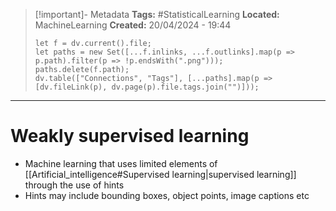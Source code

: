 > [!important]- Metadata
> **Tags:** #StatisticalLearning 
> **Located:** MachineLearning
> **Created:** 20/04/2024 - 19:44
> ```dataviewjs
> let f = dv.current().file;
> let paths = new Set([...f.inlinks, ...f.outlinks].map(p => p.path).filter(p => !p.endsWith(".png")));
> paths.delete(f.path);
> dv.table(["Connections", "Tags"], [...paths].map(p => [dv.fileLink(p), dv.page(p).file.tags.join("")]));
> ```

___
# Weakly supervised learning
- Machine learning that uses limited elements of [[Artificial_intelligence#Supervised learning|supervised learning]] through the use of hints
- Hints may include bounding boxes, object points, image captions etc